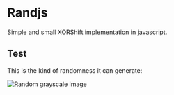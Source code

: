 # Randjs
Simple and small XORShift implementation in javascript.

## Test
This is the kind of randomness it can generate:

![Random grayscale image](http://i.imgur.com/ammDE4z.png)
